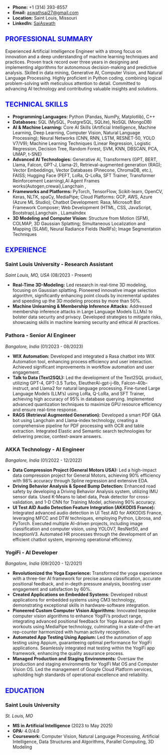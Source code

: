 - **Phone:** +1 (314) 393-8557
- **Email:** [aswathsai27@gmail.com](mailto:aswathsai27@gmail.com)
- **Location:** Saint Louis, Missouri
- **LinkedIn:** [SaiAswath](https://www.linkedin.com/in/sai-aswath-993b61a9/)

## <span style="color:blue">PROFESSIONAL SUMMARY</span>

Experienced Artificial Intelligence Engineer with a strong focus on innovation and a deep understanding of machine learning techniques and practices. Proven track record over three years in designing and implementing algorithms for autonomous decision-making and predictive analysis. Skilled in data mining, Generative AI, Computer Vision, and Natural Language Processing. Highly proficient in Python coding, combining logical problem-solving with meticulous attention to detail. Committed to advancing AI technology and contributing valuable insights and solutions.

## <span style="color:blue">TECHNICAL SKILLS</span>

- **Programming Languages:** Python (Pandas, NumPy, Matplotlib), C++
- **Databases:** SQL (MySQL, PostgreSQL, SQLite), NoSQL (MongoDB)
- **AI & Machine Learning:** Core AI Skills (Artificial Intelligence, Machine Learning, Deep Learning, Computer Vision, Natural Language Processing); Neural Networks (CNN, RNN, LSTM, RESNET-50, YOLO V7/V9); Machine Learning Techniques (Linear Regression, Logistic Regression, Decision Tree, Random Forest, SVM, KNN, DBSCAN, PCA, UMAP, t-SNE)
- **Advanced AI Technologies:** Generative AI, Transformers (GPT, BERT, Llama, Falcon, GPT-J, Llama-2), Retrieval-augmented generation (RAG); Vector Embeddings, Vector Databases (Pinecone, ChromaDB, etc.), FAISS; Hugging Face (PEFT, LoRa, Q-LoRa, SFT Trainer, Transformer Reinforcement Learning),AI Agent Frames works(Autogen,crewai),Langchain ,
- **Frameworks and Platforms:** PyTorch, TensorFlow, Scikit-learn, OpenCV, Keras, NLTK, spaCy, MediaPipe; Cloud Platforms: GCP, AWS, Azure (Azure ML Studio); Chatbot Development: Rasa, Microsoft Bot Framework Composer; Web Development (HTML, CSS, JavaScript, Bootstrap),Langchain , LLamaIndex
- **3D Modeling and Computer Vision:** Structure from Motion (SFM), COLMAP, 3D Gaussian Splatting; Simultaneous Localization and Mapping (SLAM), Neural Radiance Fields (NeRFs); Image Segmentation Techniques

## <span style="color:blue">EXPERIENCE</span>

### Saint Louis University - Research Assistant
*Saint Louis, MO, USA* (08/2023 - Present)

- **Real-Time 3D-Modeling:** Led research in real-time 3D modeling, focusing on Gaussian splatting. Pioneered innovative image selection algorithm, significantly enhancing point clouds by incremental updates and speeding up the 3D modeling process by more than 50%.
- **Machine Unlearning & Membership Inference Attacks:** Addressed membership inference attacks in Large Language Models (LLMs) to bolster data security and privacy. Developed strategies to mitigate risks, showcasing skills in machine learning security and ethical AI practices.

### Pathora - Senior AI Engineer
*Bangalore, India* (01/2023 - 08/2023)

- **WIX Automation:** Developed and integrated a Rasa chatbot into WIX Automation tool, enhancing process efficiency and user interaction. Achieved significant improvements in workflow automation and user engagement.
- **Talk to Data (Text2SQL):** Led the development of the Text2SQL product, utilizing GPT-4, GPT-3.5 Turbo, EleutherAI-gpt-j-6b, Falcon-40b-instruct, and Llama2 for natural language processing. Fine-tuned Large Language Models (LLM’s) using LoRa, Q-LoRa, and SFT Trainer, achieving high accuracy of 95% in database querying. Implemented advanced quantization techniques to maximize GPU resource efficiency and ensure real-time response.
- **RAGS (Retrieval Augmented Generation):** Developed a smart PDF Q&A bot using Langchain and Llama-index technology, creating a comprehensive pipeline for PDF processing with OCR and table extraction. Integrated Elastic and Semantic search technologies for delivering precise, context-aware answers.

### AKKA Technology - AI Engineer
*Bangalore, India* (01/2022 - 12/2022)

- **Data Compression Project (General Motors USA):** Led a high-impact data compression project for General Motors, achieving 90% efficiency with 98% accuracy through Spline regression and extensive EDA.
- **Driving Behavior Analysis & Speed Bump Detection:** Enhanced road safety by developing a Driving Behavior Analysis system, utilizing IMU sensor data. Used K-Means to label data, Peak detector for cross-validation, and 1-D CNN for Training Model, achieving 90% accuracy.
- **UI Test AID Audio Detection Feature Integration (AKKODIS France):** Integrated advanced audio detection in UI Test AID for AKKODIS France, leveraging MFCC and DTW techniques, employing Python, Librosa, and PyTorch. Executed multiple AI-driven projects, including image classification and computer vision, using YOLOV7, ResNet50, and InceptionV3. Automated HR processes through the development of an efficient chatbot system, improving operational efficiency.

### YogiFi - AI Developer
*Bangalore, India* (09/2020 - 12/2021)

- **Revolutionized the Yoga Experience:** Transformed the yoga experience with a three-tier AI framework for precise asana classification, accurate positional feedback, and in-depth pressure analysis, boosting user engagement and satisfaction by 60%.
- **Created Applications on Embedded Systems:** Developed robust applications for embedded systems using CM3 technology, demonstrating exceptional skills in hardware-software integration.
- **Pioneered Custom Computer Vision Algorithms:** Innovated bespoke computer vision algorithms to enhance YogiFi’s product range, integrating advanced positional feedback for Yoga Asanas and gym workouts using MediaPipe technology, culminating in a state-of-the-art rep-counter harmonized with human activity recognition.
- **Automated App Testing Using Appium:** Led the automation of app testing using Appium, guaranteeing optimal performance for YogiFi applications. Seamlessly integrated mat testing within the YogiFi app framework, enhancing the quality assurance process.
- **Managed Production and Staging Environments:** Oversaw the production and staging environments for YogiFi Mat OS and Computer Vision OS. Led the management of Google Cloud Platform services, upholding high standards of operational excellence and reliability.

## <span style="color:blue">EDUCATION</span>

### Saint Louis University
*St. Louis, MO*
- **MS in Artificial Intelligence** (2023 to May 2025)
- **GPA:** 4.0/4.0
- **Coursework:** Computer Vision, Natural Language Processing, Artificial Intelligence, Data Structures and Algorithms, Parallel Computing, 3D Modeling
